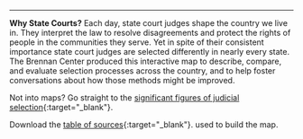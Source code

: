 ---
<b>Why State Courts?</b>
Each day, state court judges shape the country we live in. They interpret the law to resolve disagreements and protect the rights of people in the communities they serve. Yet in spite of their consistent importance state court judges are selected differently in nearly every state. The Brennan Center produced this interactive map to describe, compare, and evaluate selection processes across the country, and to help foster conversations about how those methods might be improved.

Not into maps? Go straight to the [significant figures of judicial selection](https://www.brennancenter.org/analysis/judicial-selection-frequently-asked-questions){:target="_blank"}.

Download the [table of sources](https://www.brennancenter.org/map-data){:target="_blank"}. used to build the map.
